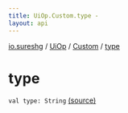 ```yaml
---
title: UiOp.Custom.type - 
layout: api
---
```


<div class='api-docs-breadcrumbs'><a href="../../index.html">io.sureshg</a> / <a href="../index.html">UiOp</a> / <a href="index.html">Custom</a> / <a href=".">type</a></div>

# type

<div class="signature"><code><span class="keyword">val </span><span class="identifier">type</span><span class="symbol">: </span><span class="identifier">String</span></code> <a href="https://github.com/sureshg/kotlin-starter/blob/master/src/main/kotlin/io/sureshg/Idiomatic.kt#L42">(source)</a></div>
